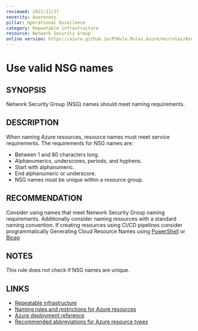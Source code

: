 ```yaml
---
reviewed: 2021/11/27
severity: Awareness
pillar: Operational Excellence
category: Repeatable infrastructure
resource: Network Security Group
online version: https://azure.github.io/PSRule.Rules.Azure/en/rules/Azure.NSG.Name/
---
```


# Use valid NSG names

## SYNOPSIS

Network Security Group (NSG) names should meet naming requirements.

## DESCRIPTION

When naming Azure resources, resource names must meet service requirements.
The requirements for NSG names are:

- Between 1 and 80 characters long.
- Alphanumerics, underscores, periods, and hyphens.
- Start with alphanumeric.
- End alphanumeric or underscore.
- NSG names must be unique within a resource group.

## RECOMMENDATION

Consider using names that meet Network Security Group naming requirements.
Additionally consider naming resources with a standard naming convention.
If creating resources using CI/CD pipelines consider programmatically Generating Cloud Resource Names using
[PowerShell](https://blog.tyang.org/2022/09/10/programmatically-generate-cloud-resource-names-part-1/) or
[Bicep](https://4bes.nl/2021/10/10/get-a-consistent-azure-naming-convention-with-bicep-modules/)

## NOTES

This rule does not check if NSG names are unique.

## LINKS

- [Repeatable infrastructure](https://learn.microsoft.com/azure/architecture/framework/devops/automation-infrastructure)
- [Naming rules and restrictions for Azure resources](https://docs.microsoft.com/azure/azure-resource-manager/management/resource-name-rules)
- [Azure deployment reference](https://docs.microsoft.com/azure/templates/microsoft.network/networksecuritygroups)
- [Recommended abbreviations for Azure resource types](https://docs.microsoft.com/azure/cloud-adoption-framework/ready/azure-best-practices/resource-abbreviations)
